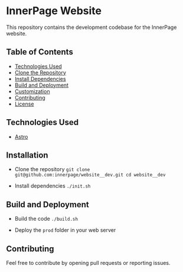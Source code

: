 # InnerPage Website

This repository contains the development codebase for the InnerPage website.

## Table of Contents

- [Technologies Used](#technologies-used)
- [Clone the Repository](#clone-the-repository)
- [Install Dependencies](#install-dependencies)
- [Build and Deployment](#build-and-deployment)
- [Customization](#customization)
- [Contributing](#contributing)
- [License](#license)

## Technologies Used

- [Astro](https://astro.build/)

## Installation

- Clone the repository
  `git clone git@github.com:innerpage/website__dev.git cd website__dev`

- Install dependencies
  `./init.sh`

## Build and Deployment

- Build the code
  `./build.sh`

- Deploy the `prod` folder in your web server

## Contributing

Feel free to contribute by opening pull requests or reporting issues.
